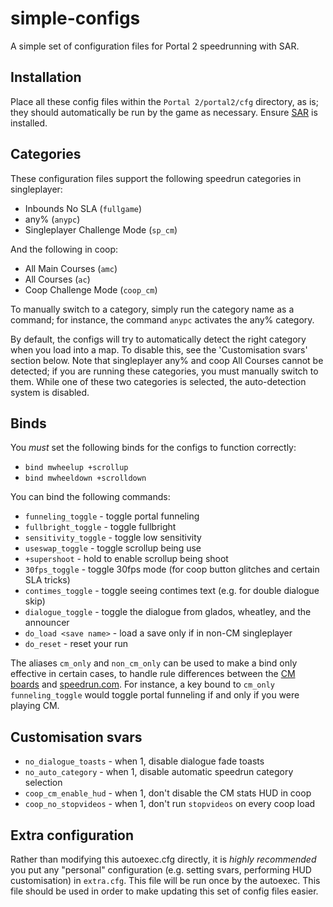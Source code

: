 # simple-configs

A simple set of configuration files for Portal 2 speedrunning with SAR.

## Installation

Place all these config files within the `Portal 2/portal2/cfg` directory, as is;
they should automatically be run by the game as necessary. Ensure [SAR] is
installed.

[SAR]: https://github.com/p2sr/SourceAutoRecord

## Categories

These configuration files support the following speedrun categories in
singleplayer:
- Inbounds No SLA (`fullgame`)
- any% (`anypc`)
- Singleplayer Challenge Mode (`sp_cm`)

And the following in coop:
- All Main Courses (`amc`)
- All Courses (`ac`)
- Coop Challenge Mode (`coop_cm`)

To manually switch to a category, simply run the category name as a
command; for instance, the command `anypc` activates the any% category.

By default, the configs will try to automatically detect the right
category when you load into a map. To disable this, see the
'Customisation svars' section below. Note that singleplayer any% and
coop All Courses cannot be detected; if you are running these
categories, you must manually switch to them. While one of these two
categories is selected, the auto-detection system is disabled.

## Binds

You *must* set the following binds for the configs to function
correctly:
- `bind mwheelup +scrollup`
- `bind mwheeldown +scrolldown`

You can bind the following commands:
- `funneling_toggle` - toggle portal funneling
- `fullbright_toggle` - toggle fullbright
- `sensitivity_toggle` - toggle low sensitivity
- `useswap_toggle` - toggle scrollup being use
- `+supershoot` - hold to enable scrollup being shoot
- `30fps_toggle` - toggle 30fps mode (for coop button glitches and certain SLA tricks)
- `contimes_toggle` - toggle seeing contimes text (e.g. for double dialogue skip)
- `dialogue_toggle` - toggle the dialogue from glados, wheatley, and the announcer
- `do_load <save name>` - load a save only if in non-CM singleplayer
- `do_reset` - reset your run

The aliases `cm_only` and `non_cm_only` can be used to make a bind only
effective in certain cases, to handle rule differences between the
[CM boards] and [speedrun.com]. For instance, a key bound to `cm_only
funneling_toggle` would toggle portal funneling if and only if you were
playing CM.

[CM boards]: https://board.portal2.sr
[speedrun.com]: https://speedrun.com/portal_2

## Customisation svars

- `no_dialogue_toasts`  - when 1, disable dialogue fade toasts
- `no_auto_category`    - when 1, disable automatic speedrun category selection
- `coop_cm_enable_hud`  - when 1, don't disable the CM stats HUD in coop
- `coop_no_stopvideos`  - when 1, don't run `stopvideos` on every coop load

## Extra configuration

Rather than modifying this autoexec.cfg directly, it is *highly
recommended* you put any "personal" configuration (e.g. setting svars,
performing HUD customisation) in `extra.cfg`. This file will be run
once by the autoexec. This file should be used in order to make updating
this set of config files easier.
